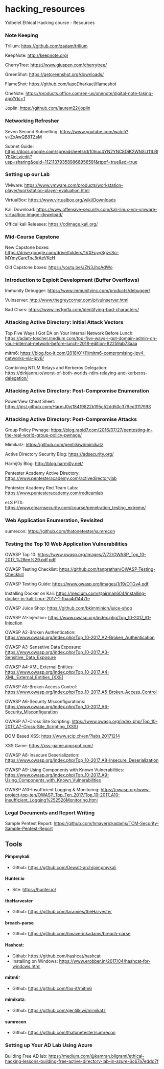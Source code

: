 # hacking_resources
Yolbelet Ethical Hacking course - Resources


### Note Keeping

Trilium: https://github.com/zadam/trilium

KeepNote: http://keepnote.org/

CherryTree: https://www.giuspen.com/cherrytree/

GreenShot: https://getgreenshot.org/downloads/

FlameShot: https://github.com/lupoDharkael/flameshot

OneNote: https://products.office.com/en-us/onenote/digital-note-taking-app?rtc=1

Joplin: https://github.com/laurent22/joplin

### Networking Refresher
Seven Second Subnetting: https://www.youtube.com/watch?v=ZxAwQB8TZsM

Subnet Guide: https://docs.google.com/spreadsheets/d/10huc4YN2YNC8DjK2WNSLt11LBlYEQeLv/edit?usp=sharing&ouid=112113793589868956591&rtpof=true&sd=true

### Setting up our Lab
VMware: https://www.vmware.com/products/workstation-player/workstation-player-evaluation.html

VirtualBox: https://www.virtualbox.org/wiki/Downloads

Kali Download: https://www.offensive-security.com/kali-linux-vm-vmware-virtualbox-image-download/

Offical kali Releases: https://cdimage.kali.org/

### Mid-Course Capstone
New Capstone boxes: https://drive.google.com/drive/folders/1VXEuyySgzsSo-MYmyCareTnJ5rAeVKeH

Old Capstone boxes: https://youtu.be/JZN3JhoAdWo


### Introduction to Exploit Development (Buffer Overflows)
Immunity Debugger: https://www.immunityinc.com/products/debugger/

Vulnserver: http://www.thegreycorner.com/p/vulnserver.html

Bad Chars: https://www.ins1gn1a.com/identifying-bad-characters/

### Attacking Active Directory: Initial Attack Vectors

Top Five Ways I Got DA on Your Internal Network Before Lunch: https://adam-toscher.medium.com/top-five-ways-i-got-domain-admin-on-your-internal-network-before-lunch-2018-edition-82259ab73aaa 

mitm6: https://blog.fox-it.com/2018/01/11/mitm6-compromising-ipv4-networks-via-ipv6/

Combining NTLM Relays and Kerberos Delegation: https://dirkjanm.io/worst-of-both-worlds-ntlm-relaying-and-kerberos-delegation/

### Attacking Active Directory: Post-Compromise Enumeration
PowerView Cheat Sheet: https://gist.github.com/HarmJ0y/184f9822b195c52dd50c379ed3117993

### Attacking Active Directory: Post-Compromise Attacks
Group Policy Pwnage: https://blog.rapid7.com/2016/07/27/pentesting-in-the-real-world-group-policy-pwnage/

Mimikatz: https://github.com/gentilkiwi/mimikatz

Active Directory Security Blog: https://adsecurity.org/

Harmj0y Blog: http://blog.harmj0y.net/

Pentester Academy Active Directory: https://www.pentesteracademy.com/activedirectorylab

Pentester Academy Red Team Labs: https://www.pentesteracademy.com/redteamlab

eLS PTX: https://www.elearnsecurity.com/course/penetration_testing_extreme/

### Web Application Enumeration, Revisited
sumrecon: https://github.com/thatonetester/sumrecon

### Testing the Top 10 Web Application Vulnerabilities
 OWASP Top 10: https://www.owasp.org/images/7/72/OWASP_Top_10-2017_%28en%29.pdf.pdf
 
 OWASP Testing Checklist: https://github.com/tanprathan/OWASP-Testing-Checklist
 
 OWASP Testing Guide: https://www.owasp.org/images/1/19/OTGv4.pdf
 
 Installing Docker on Kali: https://medium.com/@airman604/installing-docker-in-kali-linux-2017-1-fbaa4d1447fe
 
 OWASP Juice Shop: https://github.com/bkimminich/juice-shop
 
 OWASP A1-Injection: https://www.owasp.org/index.php/Top_10-2017_A1-Injection
 
 OWASP A2-Broken Authentication: https://www.owasp.org/index.php/Top_10-2017_A2-Broken_Authentication
 
 OWASP A3-Sensetive Data Exposure: https://www.owasp.org/index.php/Top_10-2017_A3-Sensitive_Data_Exposure
 
 OWASP A4-XML External Entities: https://www.owasp.org/index.php/Top_10-2017_A4-XML_External_Entities_(XXE)
 
 OWASP A5-Broken Access Control: https://www.owasp.org/index.php/Top_10-2017_A5-Broken_Access_Control
 
 OWASP A6-Security Misconfigurations: https://www.owasp.org/index.php/Top_10-2017_A6-Security_Misconfiguration
 
 OWASP A7-Cross Site Scripting: https://www.owasp.org/index.php/Top_10-2017_A7-Cross-Site_Scripting_(XSS)
 
 DOM Based XSS: https://www.scip.ch/en/?labs.20171214
 
 XSS Game: https://xss-game.appspot.com/
 
 OWASP A8-Insecure Deserialization: https://www.owasp.org/index.php/Top_10-2017_A8-Insecure_Deserialization
 
 OWASP A9-Using Components with Known Vulnerabilities: https://www.owasp.org/index.php/Top_10-2017_A9-Using_Components_with_Known_Vulnerabilities
 
 OWASP A10-Insufficient Logging & Monitoring: https://owasp.org/www-project-top-ten/OWASP_Top_Ten_2017/Top_10-2017_A10-Insufficient_Logging%252526Monitoring.html
 
 ### Legal Documents and Report Writing
 Sample Pentest Report: https://github.com/hmaverickadams/TCM-Security-Sample-Pentest-Report
  
 ## Tools
 #### Pimpmykali
 * Github: https://github.com/Dewalt-arch/pimpmykali
 
 #### Hunter.io
 * Site: https://hunter.io/
 
 #### theHarvester
 * Github: https://github.com/laramies/theHarvester
 
 #### breach-parse
 * Github: https://github.com/hmaverickadams/breach-parse
 
 #### Hashcat: 
 * Github: https://github.com/hashcat/hashcat
 * Installing on Windows: https://www.erobber.in/2017/04/hashcat-for-windows.html
 
 #### mitm6: 
 * Github: https://github.com/fox-it/mitm6
 
 #### mimikatz:
 * Github: https://github.com/gentilkiwi/mimikatz
 
 #### sumrecon 
 * Github: https://github.com/thatonetester/sumrecon
 
 ### Setting up Your AD Lab Using Azure
 Building Free AD lab: https://medium.com/@kamran.bilgrami/ethical-hacking-lessons-building-free-active-directory-lab-in-azure-6c67a7eddd7f
